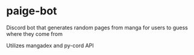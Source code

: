# paige-bot

Discord bot that generates random pages from manga for users to guess where they come from

Utilizes mangadex and py-cord API
